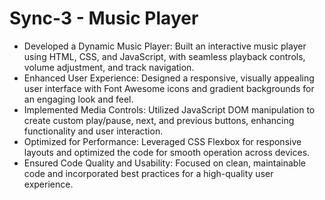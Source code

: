 # Sync-3 - Music Player
* Developed a Dynamic Music Player: Built an interactive music player using HTML, CSS, and JavaScript, with seamless playback controls, volume adjustment, and track navigation.
* Enhanced User Experience: Designed a responsive, visually appealing user interface with Font Awesome icons and gradient backgrounds for an engaging look and feel.
* Implemented Media Controls: Utilized JavaScript DOM manipulation to create custom play/pause, next, and previous buttons, enhancing functionality and user interaction.
* Optimized for Performance: Leveraged CSS Flexbox for responsive layouts and optimized the code for smooth operation across devices.
* Ensured Code Quality and Usability: Focused on clean, maintainable code and incorporated best practices for a high-quality user experience.
